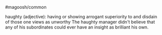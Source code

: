 #magoosh/common

haughty (adjective): having or showing arrogant superiority to and disdain of those one views as 
unworthy 
The haughty manager didn't believe that any of his subordinates could ever have an insight as brilliant 
his own. 
